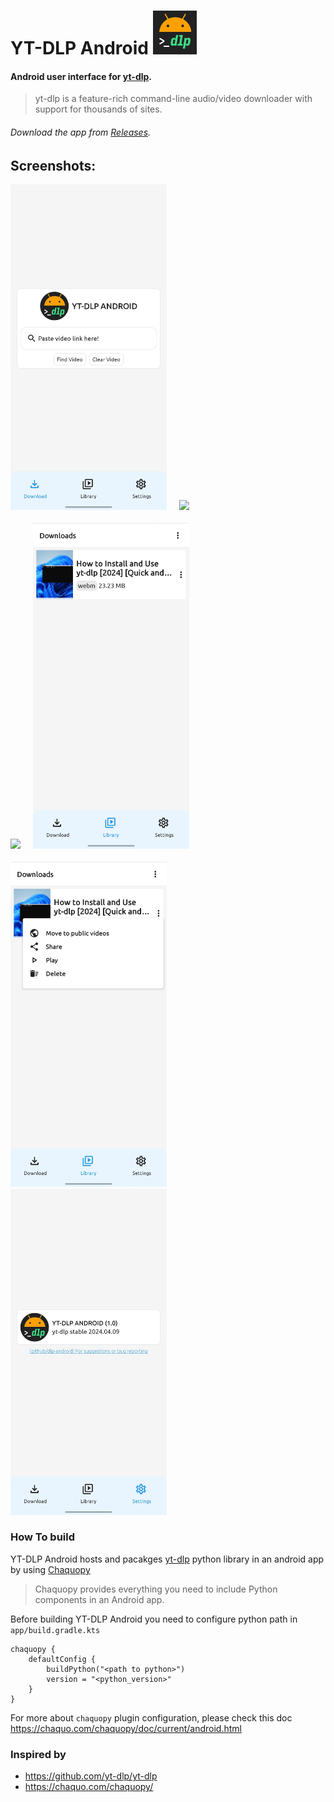 # YT-DLP Android  <img src = "images/logo.png" width = "70" />
#### Android user interface for [yt-dlp](https://github.com/yt-dlp/yt-dlp). 
> yt-dlp is a feature-rich command-line audio/video downloader with support for thousands of sites.

###### Download the app from [Releases](https://github.com/Ma7moud3ly/dlp-android/releases/latest).

## Screenshots:
<div>
<img src = "images/screens/screen1.jpg" width = "250" />
&nbsp;&nbsp;&nbsp;
<img src = "iimages/screens/screen2.jpg" width = "250" />
</div>
<br>
<div>
<img src = "images/screens/screen3.jpg.jpg" width = "250" />
&nbsp;&nbsp;&nbsp;
<img src = "images/screens/screen4.jpg" width = "250" />
</div>
<br>
<div>
<img src = "images/screens/screen5.jpg" width = "250" />
&nbsp;&nbsp;&nbsp;
<img src = "images/screens/screen6.jpg" width = "250" />
</div>

### How To build
YT-DLP Android hosts and pacakges [yt-dlp](https://github.com/yt-dlp/yt-dlp) python library in an android app by using [Chaquopy](https://chaquo.com/chaquopy/)
> Chaquopy provides everything you need to include Python components in an Android app.

Before building YT-DLP Android you need to configure python path in ```app/build.gradle.kts```
```
chaquopy {
    defaultConfig {
        buildPython("<path to python>")
        version = "<python_version>"
    }
}
```
For more about ```chaquopy``` plugin configuration, please check this doc https://chaquo.com/chaquopy/doc/current/android.html


### Inspired by 
- https://github.com/yt-dlp/yt-dlp
- https://chaquo.com/chaquopy/
